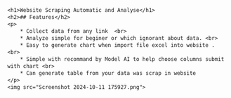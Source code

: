 	<h1>Website Scraping Automatic and Analyse</h1>
	<h2>## Features</h2>
	<p>
		* Collect data from any link  <br>
		* Analyze simple for beginer or which ignorant about data. <br> 
		* Easy to generate chart when import file excel into website . <br>  
		* Simple with recommand by Model AI to help choose columns submit with chart <br>
		* Can generate table from your data was scrap in website 
	</p>
	<img src="Screenshot 2024-10-11 175927.png">
